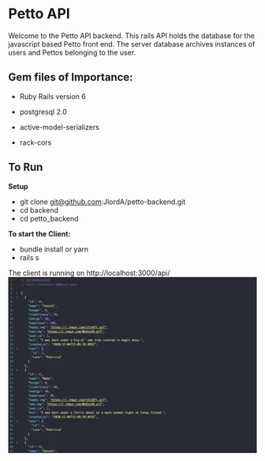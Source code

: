 # Petto API

Welcome to the Petto API backend.  This rails API holds the database for the javascript based Petto front end.  The server database archives instances of users and Pettos belonging to the user.


## Gem files of Importance:

* Ruby Rails version 6

* postgresql 2.0

* active-model-serializers

* rack-cors


## To Run
**Setup**
* git clone git@github.com:JlordA/petto-backend.git
* cd backend
* cd petto_backend

**To start the Client:**
* bundle install or yarn
* rails s

The client is running on http://localhost:3000/api/
![Read Me Server](app/assets/images/ReadMeDB.png)